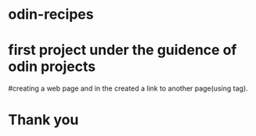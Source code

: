 # odin-recipes
# first project under the guidence of odin projects
#creating a web page and in the created a link to another page(using <a> tag).
# Thank you
